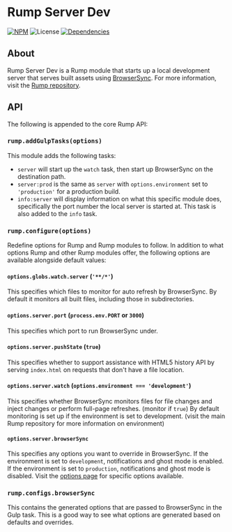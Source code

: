 # Rump Server Dev
[![NPM](http://img.shields.io/npm/v/rump-server-dev.svg?style=flat-square)](https://www.npmjs.org/package/rump-server-dev)
![License](http://img.shields.io/npm/l/rump-server-dev.svg?style=flat-square)
[![Dependencies](http://img.shields.io/david/rumps/rump-server-dev.svg?style=flat-square)](https://david-dm.org/rumps/rump-server-dev)


## About
Rump Server Dev is a Rump module that starts up a local development server that
serves built assets using [BrowserSync](http://www.browsersync.io/). For more
information, visit the [Rump repository](https://github.com/rumps/rump).


## API
The following is appended to the core Rump API:

### `rump.addGulpTasks(options)`
This module adds the following tasks:

- `server` will start up the `watch` task, then start up BrowserSync on the
destination path.
- `server:prod` is the same as `server` with `options.environment` set to
`'production'` for a production build.
- `info:server` will display information on what this specific module does,
specifically the port number the local server is started at. This task is also
added to the `info` task.

### `rump.configure(options)`
Redefine options for Rump and Rump modules to follow. In addition to what
options Rump and other Rump modules offer, the following options are
available alongside default values:

#### `options.globs.watch.server` (`'**/*'`)
This specifies which files to monitor for auto refresh by BrowserSync. By
default it monitors all built files, including those in subdirectories.

#### `options.server.port` (`process.env.PORT` or `3000`)
This specifies which port to run BrowserSync under.

#### `options.server.pushState` (`true`)
This specifies whether to support assistance with HTML5 history API by serving
`index.html` on requests that don't have a file location.

#### `options.server.watch` (`options.environment === 'development'`)
This specifies whether BrowserSync monitors files for file changes and inject
changes or perform full-page refreshes. (monitor if `true`) By default
monitoring is set up if the environment is set to development. (visit the main
Rump repository for more information on environment)

#### `options.server.browserSync`
This specifies any options you want to override in BrowserSync. If the
environment is set to `development`, notifications and ghost mode is enabled.
If the environment is set to `production`, notifications and ghost mode is
disabled. Visit the [options page](http://www.browsersync.io/docs/options/) for
specific options available.

### `rump.configs.browserSync`
This contains the generated options that are passed to BrowserSync in the Gulp
task. This is a good way to see what options are generated based on defaults
and overrides.
